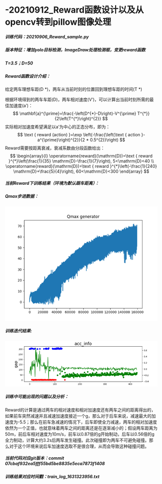 # -20210912_Reward函数设计以及从opencv转到pillow图像处理



##### *训练代码：20210906_Reward_sample.py*

##### *版本特征：增加yolo目标检测，ImageDraw处理检测框，变更reward函数*

##### T=3.5；D=50

##### **Reward函数设计介绍：**

给定两车理想车距(D *)，两车从当前时刻的位置回到理想车距的时间(T *)

根据环境得到的两车车距(D)，两车相对速度(V’)，可以计算出当前时刻所需的最佳加速度(a’)：
$$
\mathbf{a}^{\prime}=\frac{-\left(D^{*}-D\right)-V^{\prime} T^{*}}{2\left(T^{*}\right)^{2}}
$$
实际相对加速度希望满足以a’为中心的正态分布，即为：
$$
\text { reward (action) }=\exp \left(-\frac{\left(\text { action }-a^{\prime}\right)^{2}}{2 * 0.5^{2}}\right)
$$
Reward需要按距离衰减，衰减系数由分段函数给出：
$$
\begin{array}{l}
\operatorname{reward}(\mathrm{D})=\text { reward }^{*}\left(\frac{1}{35} \mathrm{D}-\frac{1}{7}\right), 5<\mathrm{D}<40 \\
\operatorname{reward}(\mathrm{D})=\text { reward }^{*}\left(-\frac{1}{240} \mathrm{D}+\frac{5}{4}\right), 60<\mathrm{D}<300
\end{array}
$$

##### 当前Reward下训练结果（环境为默认跟车距离）：

##### Qmax步进数据：

![](./T3.5sigma0.5默认环境qmax.png)

##### 训练迭代结果:

![](./T3.5sigma0.5默认环境结果.png)

##### 训练中可能出现的问题以及分析：

Reward的计算是通过两车的相对速度和相对加速度还有两车之间的距离得出的，如果前车突然减速并且减速加速度接近一个g，那么对于后车来说，减速最大的加速度为-5.5；那么在前车急减速的情况下，后车即使全力减速，两车的相对加速度依然为一个正值，也就意味着两车之间的距离还是在逐渐减小的；假设两车距离为50m，前后车相对速度为10m/s，前车以0.87倍的g开始制动，后车以0.56倍的g全力制动，计算大约3.2s后两车发生碰撞。此次碰撞即为两车不可避免碰撞。那么对于这个环境来说后车加速度选取不是很合理，从而会导致这种碰撞问题。



##### 当前代码对应git版本：commit 07cbaf932ea5fff55bd5be8835e5eca7873f1408

##### 训练结果对应时间戳：train_log_1631323956.txt
